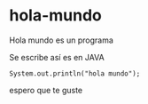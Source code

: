# hola-mundo

Hola mundo es un programa

Se escribe así
es en JAVA
```
System.out.println("hola mundo");
```

espero que te guste
